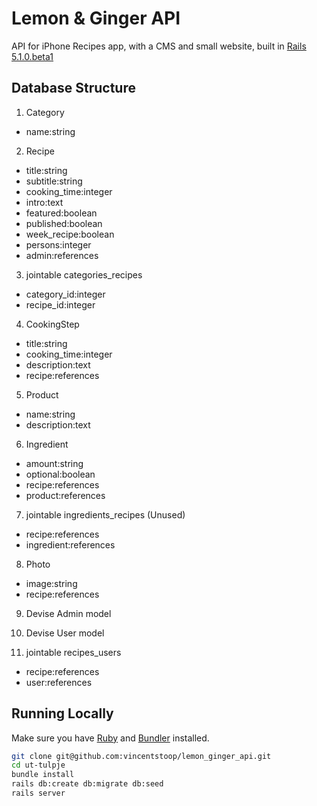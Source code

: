 # Lemon & Ginger API
API for iPhone Recipes app, with a CMS and small website, built in [Rails 5.1.0.beta1](https://rubygems.org/gems/rails/versions/5.1.0.beta1)

## Database Structure
1. Category
  * name:string

2. Recipe
  * title:string
  * subtitle:string
  * cooking_time:integer
  * intro:text
  * featured:boolean
  * published:boolean
  * week_recipe:boolean
  * persons:integer
  * admin:references

3. jointable categories_recipes
  * category_id:integer
  * recipe_id:integer

4. CookingStep
  * title:string
  * cooking_time:integer
  * description:text
  * recipe:references

5. Product
  * name:string
  * description:text

6. Ingredient
  * amount:string
  * optional:boolean
  * recipe:references
  * product:references

7. jointable ingredients_recipes (Unused)
  * recipe:references
  * ingredient:references

8. Photo
  * image:string
  * recipe:references

9. Devise Admin model

10. Devise User model

11. jointable recipes_users
  * recipe:references
  * user:references

## Running Locally
Make sure you have [Ruby](https://www.ruby-lang.org/en/) and [Bundler](http://bundler.io/) installed.

```bash
git clone git@github.com:vincentstoop/lemon_ginger_api.git
cd ut-tulpje
bundle install
rails db:create db:migrate db:seed
rails server
```
